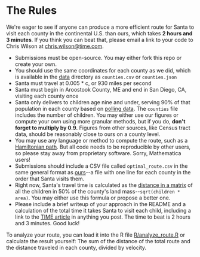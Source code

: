 #  The Rules

We're eager to see if anyone can produce a more efficient route for Santa to visit each county in the continental U.S. than ours, which takes **2 hours and 3 minutes**. If you think you can beat that, please email a link to your code to Chris Wilson at [chris.wilson@time.com](mailto:chris.wilson@time.com).

+ Submissions must be open-source. You may either fork this repo or create your own.
+ You should use the same coordinates for each county as we did, which is available in the [data](../data) directory as `counties.csv` or `counties.json`
+ Santa must travel at 0.005 * c, or 930 miles per second
+ Santa must begin in Aroostook County, ME and end in San Diego, CA, visiting each county once
+ Santa only delivers to children age nine and under, serving 90% of that population in each county based on [polling data](http://www.pewresearch.org/fact-tank/2015/12/21/5-facts-about-christmas-in-america/). The `counties` file includes the number of children. You may either use our figures or compute your own using more granular methods, but if you do, **don't forget to multiply by 0.9.** Figures from other sources, like Census tract data, should be reasonably close to ours on a county level.
+ You may use any language or method to compute the route, such as a [Hamiltonian path](https://en.wikipedia.org/wiki/Hamiltonian_path). But all code needs to be reproducible by other users, so please stay away from proprietary software. Sorry, Mathematica users!
+ Submissions should include a CSV file called `optimal_route.csv` in the same general format as [ours](../data/optimal_route.csv)--a file with one line for each county in the order that Santa visits them.
+ Right now, Santa's travel time is calculated as the [distance in a matrix](https://math.stackexchange.com/questions/2573350/estimating-distance-to-travel-to-each-household-in-a-county) of all the children in 50% of the county's land mass--`sqrt(children * area)`. You may either use this formula or propose a better one.
+ Please include a brief writeup of your approach in the README and a calculation of the total time it takes Santa to visit each child, including a link to the [TIME article](http://time.com/5072619/santa-tracker-christmas-eve/) in anything you post. The time to beat is 2 hours and 3 minutes. Good luck!

To analyze your route, you can load it into the R file [R/analyze_route.R](../R/analyze_route.R) or calculate the result yourself: The sum of the distance of the total route and the distance traveled in each county, divided by velocity.
